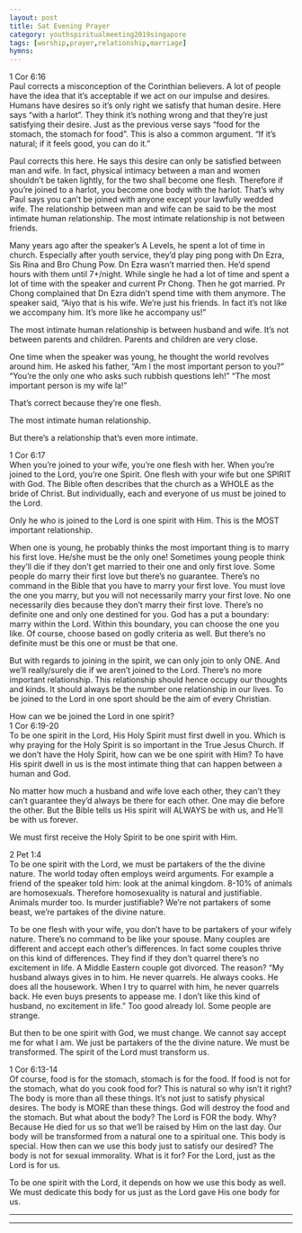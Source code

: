 ```yaml
---  
layout: post  
title: Sat Evening Prayer  
category: youthspiritualmeeting2019singapore  
tags: [worship,prayer,relationship,marriage]  
hymns:  
---  
```

1 Cor 6:16  
Paul corrects a misconception of the Corinthian believers. A lot of people have the idea that it’s acceptable if we act on our impulse and desires. Humans have desires so it’s only right we satisfy that human desire. Here says “with a harlot”. They think it’s nothing wrong and that they’re just satisfying their desire. Just as the previous verse says “food for the stomach, the stomach for food”. This is also a common argument. “If it’s natural; if it feels good, you can do it.”

Paul corrects this here. He says this desire can only be satisfied between man and wife. In fact, physical intimacy between a man and women shouldn’t be taken lightly, for the two shall become one flesh. Therefore if you’re joined to a harlot, you become one body with the harlot. That’s why Paul says you can’t be joined with anyone except your lawfully wedded wife. The relationship between man and wife can be said to be the most intimate human relationship. The most intimate relationship is not between friends. 

Many years ago after the speaker’s A Levels, he spent a lot of time in church. Especially after youth service, they’d play ping pong with Dn Ezra, Sis Rina and Bro Chung Pow. Dn Ezra wasn’t married then. He’d spend hours with them until 7+/night. While single he had a lot of time and spent a lot of time with the speaker and current Pr Chong. Then he got married. Pr Chong complained that Dn Ezra didn’t spend time with them anymore. The speaker said, “Aiyo that is his wife. We’re just his friends. In fact it’s not like we accompany him. It’s more like he accompany us!”

The most intimate human relationship is between husband and wife. It’s not between parents and children. Parents and children are very close. 

One time when the speaker was young, he thought the world revolves around him. He asked his father, “Am I the most important person to you?”  
“You’re the only one who asks such rubbish questions leh!” “The most important person is my wife la!”

That’s correct because they’re one flesh.

The most intimate human relationship. 

But there’s a relationship that’s even more intimate. 

1 Cor 6:17  
When you’re joined to your wife, you’re one flesh with her. When you’re joined to the Lord, you’re one Spirit. One flesh with your wife but one SPIRIT with God. The Bible often describes that the church as a WHOLE as the bride of Christ. But individually, each and everyone of us must be joined to the Lord. 

Only he who is joined to the Lord is one spirit with Him. This is the MOST important relationship. 

When one is young, he probably thinks the most important thing is to marry his first love. He/she must be the only one! Sometimes young people think they’ll die if they don’t get married to their one and only first love. Some people do marry their first love but there’s no guarantee. There’s no command in the Bible that you have to marry your first love. You must love the one you marry, but you will not necessarily marry your first love. No one necessarily dies because they don’t marry their first love. There’s no definite one and only one destined for you. God has a put a boundary: marry within the Lord. Within this boundary, you can choose the one you like. Of course, choose based on godly criteria as well. But there’s no definite must be this one or must be that one. 

But with regards to joining in the spirit, we can only join to only ONE. And we’ll really/surely die if we aren’t joined to the Lord. There’s no more important relationship. This relationship should hence occupy our thoughts and kinds. It should always be the number one relationship in our lives. To be joined to the Lord in one sport should be the aim of every Christian. 

How can we be joined the Lord in one spirit?  
1 Cor 6:19-20  
To be one spirit in the Lord, His Holy Spirit must first dwell in you. Which is why praying for the Holy Spirit is so important in the True Jesus Church. If we don’t have the Holy Spirit, how can we be one spirit with Him? To have His spirit dwell in us is the most intimate thing that can happen between a human and God. 

No matter how much a husband and wife love each other, they can’t they can’t guarantee they’d always be there for each other. One may die before the other. But the Bible tells us His spirit will ALWAYS be with us, and He’ll be with us forever. 

We must first receive the Holy Spirit to be one spirit with Him. 

2 Pet 1:4  
To be one spirit with the Lord, we must be partakers of the the divine nature. The world today often employs weird arguments. For example a friend of the speaker told him: look at the animal kingdom. 8-10% of animals are homosexuals. Therefore homosexuality is natural and justifiable. Animals murder too. Is murder justifiable? We’re not partakers of some beast, we’re partakes of the divine nature. 

To be one flesh with your wife, you don’t have to be partakers of your wifely nature. There’s no command to be like your spouse. Many couples are different and accept each other’s differences. In fact some couples thrive on this kind of differences. They find if they don’t quarrel there’s no excitement in life. A Middle Eastern couple got divorced. The reason? “My husband always gives in to him. He never quarrels. He always cooks. He does all the housework. When I try to quarrel with him, he never quarrels back. He even buys presents to appease me. I don’t like this kind of husband, no excitement in life.” Too good already lol. Some people are strange. 

But then to be one spirit with God, we must change. We cannot say accept me for what I am. We just be partakers of the the divine nature. We must be transformed. The spirit of the Lord must transform us. 

1 Cor 6:13-14  
Of course, food is for the stomach, stomach is for the food. If food is not for the stomach, what do you cook food for? This is natural so why isn’t it right? The body is more than all these things. It’s not just to satisfy physical desires. The body is MORE than these things. God will destroy the food and the stomach. But what about the body? The Lord is FOR the body. Why? Because He died for us so that we’ll be raised by Him on the last day. Our body will be transformed from a natural one to a spiritual one. This body is special. How then can we use this body just to satisfy our desired? The body is not for sexual immorality. What is it for? For the Lord, just as the Lord is for us.

To be one spirit with the Lord, it depends on how we use this body as well. We must dedicate this body for us just as the Lord gave His one body for us.



----  
****
